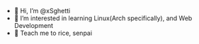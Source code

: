 - 👋 Hi, I’m @xSghetti
- 👀 I’m interested in learning Linux(Arch specifically), and Web Development
- 🌱 Teach me to rice, senpai


<!---
xSghetti/xSghetti is a ✨ special ✨ repository because its `README.md` (this file) appears on your GitHub profile.
You can click the Preview link to take a look at your changes.
--->
